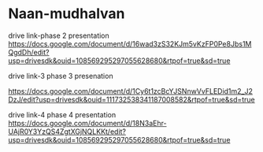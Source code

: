 # Naan-mudhalvan
drive link-phase 2 presentation
https://docs.google.com/document/d/16wad3zS32KJm5vKzFP0Pe8Jbs1MQgdDh/edit?usp=drivesdk&ouid=108569295297055628680&rtpof=true&sd=true

drive link-3 phase 3 presenation

https://docs.google.com/document/d/1Cy6t1zcBcYJSNnwVvFLEDid1m2_J2DzJ/edit?usp=drivesdk&ouid=111732538341187008582&rtpof=true&sd=true

drive link-4 phase 4 presentation
https://docs.google.com/document/d/18N3aEhr-UAjR0Y3YzQS4ZgtXGjNQLKKt/edit?usp=drivesdk&ouid=108569295297055628680&rtpof=true&sd=true
